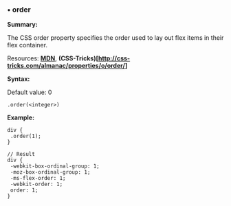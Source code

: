 ### <a name="order"></a> &#8226; order
**Summary:**

The CSS order property specifies the order used to lay out flex items in their flex container.  

Resources: **[MDN](https://developer.mozilla.org/en-US/docs/Web/CSS/order)**, **(CSS-Tricks)[http://css-tricks.com/almanac/properties/o/order/]**

**Syntax:**

Default value: 0

    .order(<integer>) 
  
**Example:**

    div {
     .order(1);
    }
    
    // Result
    div {
     -webkit-box-ordinal-group: 1;
     -moz-box-ordinal-group: 1;
     -ms-flex-order: 1;
     -webkit-order: 1;
     order: 1;
    }

